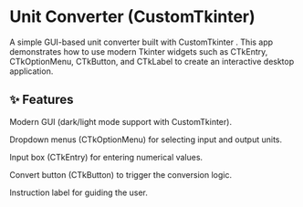 # Unit Converter (CustomTkinter)

A simple GUI-based unit converter built with CustomTkinter
.
This app demonstrates how to use modern Tkinter widgets such as CTkEntry, CTkOptionMenu, CTkButton, and CTkLabel to create an interactive desktop application.

## ✨ Features

Modern GUI (dark/light mode support with CustomTkinter).

Dropdown menus (CTkOptionMenu) for selecting input and output units.

Input box (CTkEntry) for entering numerical values.

Convert button (CTkButton) to trigger the conversion logic.

Instruction label for guiding the user.
